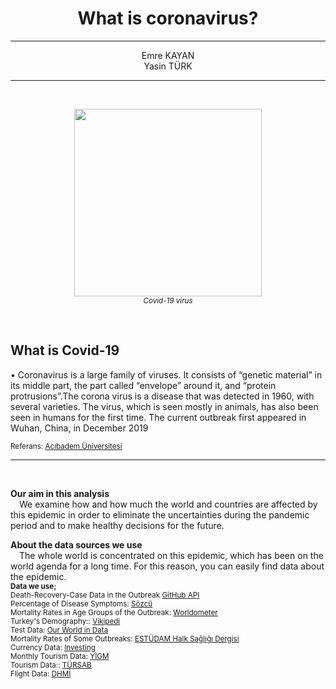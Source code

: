 # <center> **What is coronavirus?** </center>
<hr>
<center>
Emre KAYAN<br>
Yasin TÜRK
</center>
<hr>
<br>
<p><center><img src="https://upload.wikimedia.org/wikipedia/commons/thumb/8/82/SARS-CoV-2_without_background.png/220px-SARS-CoV-2_without_background.png" width=300><br><small><i>Covid-19 virus</i></small></center></p>
<br>
<h2>What is Covid-19 </h2>
<p>• Coronavirus is a large family of viruses. It consists of “genetic material” in its middle part, the part called “envelope” around it, and “protein protrusions”.The corona virus is a disease that was detected in 1960, with several varieties. The virus, which is seen mostly in animals, has also been seen in humans for the first time. The current outbreak first appeared in Wuhan, China, in December 2019<p/>
<p><small> Referans: <a href="https://www.acibadem.edu.tr/covid-19/hakkinda" target="_blank"> Acıbadem Üniversitesi</a></small></p>
<hr><br>
<p>
<strong>Our aim in this analysis</strong><br>
&emsp;We examine how and how much the world and countries are affected by this epidemic in order to eliminate the uncertainties during the pandemic period and to make healthy decisions for the future.
</p>

<p>
<strong>About the data sources we use</strong><br>
&emsp;The whole world is concentrated on this epidemic, which has been on the world agenda for a long time. For this reason, you can easily find data about the epidemic.<br><small><strong>Data we use;</strong><br>
Death-Recovery-Case Data in the Outbreak <a href="https://github.com/datasets/covid-19">GitHub API</a><br>
Percentage of Disease Symptoms: <a href="https://www.sozcu.com.tr/2020/saglik/corona-virusunun-yetiskinlerde-ve-cocuklardaki-belirtileri-neler-5765732/">Sözcü</a><br>
Mortality Rates in Age Groups of the Outbreak: <a href="https://www.worldometers.info/coronavirus/coronavirus-age-sex-demographics/">Worldometer</a><br>
Turkey's Demography:: <a href="https://tr.wikipedia.org/wiki/T%C3%BCrkiye_demografisi">Vikipedi</a><br>
Test Data: <a href="https://ourworldindata.org/coronavirus">Our World in Data</a><br>
Mortality Rates of Some Outbreaks: <a href="http://dergipark.org.tr/tr/download/article-file/546064">ESTÜDAM Halk Sağlığı Dergisi</a><br>
Currency Data: <a href="https://tr.investing.com/currencies/usd-try-historical-data">Investing</a><br>
Monthly Tourism Data: <a href="https://yigm.ktb.gov.tr/TR-9851/turizm-istatistikleri.html">YİGM</a><br>
Tourism Data:: <a href="https://www.tursab.org.tr/istatistikler">TÜRSAB</a><br>
Flight Data: <a href="https://www.dhmi.gov.tr/sayfalar/istatistik.aspx">DHMİ</a><br>

</small>
</p>
